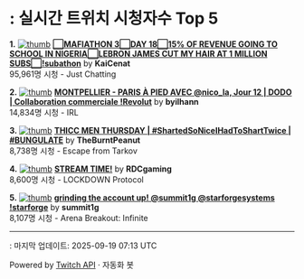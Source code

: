 # : 실시간 트위치 시청자수 Top 5

**1.** [![thumb](https://static-cdn.jtvnw.net/previews-ttv/live_user_kaicenat-320x180.jpg)](https://twitch.tv/KaiCenat)
**[⬜MAFIATHON 3⬜DAY 18⬜15% OF REVENUE GOING TO SCHOOL IN NIGERIA⬜LEBRON JAMES CUT MY HAIR AT 1 MILLION SUBS⬜!subathon](https://twitch.tv/KaiCenat)** by **KaiCenat**<br>95,961명 시청  - Just Chatting

**2.** [![thumb](https://static-cdn.jtvnw.net/previews-ttv/live_user_byilhann-320x180.jpg)](https://twitch.tv/byilhann)
**[MONTPELLIER - PARIS À PIED AVEC @nico_la, Jour 12 | DODO | Collaboration commerciale !Revolut](https://twitch.tv/byilhann)** by **byilhann**<br>14,834명 시청  - IRL

**3.** [![thumb](https://static-cdn.jtvnw.net/previews-ttv/live_user_theburntpeanut-320x180.jpg)](https://twitch.tv/TheBurntPeanut)
**[THICC MEN THURSDAY | #ShartedSoNiceIHadToShartTwice | #BUNGULATE](https://twitch.tv/TheBurntPeanut)** by **TheBurntPeanut**<br>8,738명 시청  - Escape from Tarkov

**4.** [![thumb](https://static-cdn.jtvnw.net/previews-ttv/live_user_rdcgaming-320x180.jpg)](https://twitch.tv/RDCgaming)
**[STREAM TIME!](https://twitch.tv/RDCgaming)** by **RDCgaming**<br>8,600명 시청  - LOCKDOWN Protocol

**5.** [![thumb](https://static-cdn.jtvnw.net/previews-ttv/live_user_summit1g-320x180.jpg)](https://twitch.tv/summit1g)
**[grinding the account up! @summit1g @starforgesystems !starforge](https://twitch.tv/summit1g)** by **summit1g**<br>8,107명 시청  - Arena Breakout: Infinite


---
: 마지막 업데이트: 2025-09-19 07:13 UTC

Powered by [Twitch API](https://dev.twitch.tv/docs/api/reference) · 자동화 봇